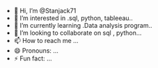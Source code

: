 - 👋 Hi, I’m @Stanjack71
- 👀 I’m interested in .sql, python, tableeau..
- 🌱 I’m currently learning .Data analysis program..
- 💞️ I’m looking to collaborate on sql , python...
- 📫 How to reach me ...
- 😄 Pronouns: ...
- ⚡ Fun fact: ...

<!---
Stanjack71/Stanjack71 is a ✨ special ✨ repository because its `README.md` (this file) appears on your GitHub profile.
You can click the Preview link to take a look at your changes.
--->
